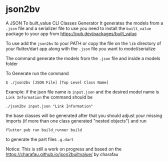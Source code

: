 # json2bv

A JSON To built_value CLI Classes Generator
It generates the models from a `.json` file and a serializer file to use
you need to install the `built_value` package to your app from https://pub.dev/packages/built_value

To use add the `json2bv` to your PATH or copy the file on the `lib` directory of your flutter/dart app along with the `.json` file you want to model/serialize

The command generate the models from the `.json` file and inside a models folder

To Generate run the command
```
$ ./json2bv [JSON File] [Top Level Class Name]
```

Example:
if the json file name is `input.json` and the desired model name is `Link Information` the command should be

```
./json2bv input.json "Link Information"
```
the base classes will be generated after that you should adjust your missing imports (if more than one class generated "nested objects") and run
```
flutter pub run build_runner build
```
to generate the part files `.g.dart`

Notice:
This is still a work on progress and based on the https://charafau.github.io/json2builtvalue/ by charafau


